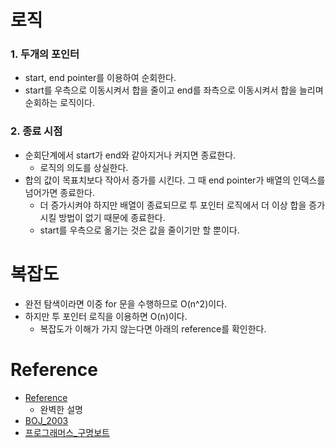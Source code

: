 # 로직
### 1. 두개의 포인터
- start, end pointer를 이용하여 순회한다.
- start를 우측으로 이동시켜서 합을 줄이고 end를 좌측으로 이동시켜서 합을 늘리며 순회하는 로직이다.

### 2. 종료 시점
- 순회단계에서 start가 end와 같아지거나 커지면 종료한다.
  - 로직의 의도를 상실한다.
- 합의 값이 목표치보다 작아서 증가를 시킨다. 그 때 end pointer가 배열의 인덱스를 넘어가면 종료한다.
  - 더 증가시켜야 하지만 배열이 종료되므로 투 포인터 로직에서 더 이상 합을 증가시킬 방법이 없기 때문에 종료한다.
  - start를 우측으로 옮기는 것은 값을 줄이기만 할 뿐이다.

# 복잡도
- 완전 탐색이라면 이중 for 문을 수행하므로 O(n^2)이다.
- 하지만 투 포인터 로직을 이용하면 O(n)이다.
    - 복잡도가 이해가 가지 않는다면 아래의 reference를 확인한다.
# Reference
- [Reference](https://github.com/WooVictory/Ready-For-Tech-Interview/blob/master/Algorithm/%ED%88%AC%ED%8F%AC%EC%9D%B8%ED%84%B0%20%EC%95%8C%EA%B3%A0%EB%A6%AC%EC%A6%98.md)
  - 완벽한 설명
- [BOJ_2003](https://www.acmicpc.net/problem/2003)
- [프로그래머스_구명보트](https://school.programmers.co.kr/learn/courses/30/lessons/42885)